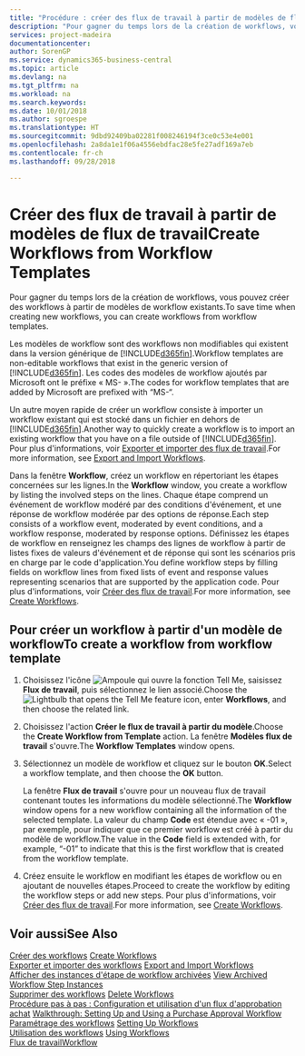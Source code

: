 ```yaml
---
title: "Procédure : créer des flux de travail à partir de modèles de flux de travail | Microsoft Docs"
description: "Pour gagner du temps lors de la création de workflows, vous pouvez créer des workflows à partir de modèles de workflow existants."
services: project-madeira
documentationcenter: 
author: SorenGP
ms.service: dynamics365-business-central
ms.topic: article
ms.devlang: na
ms.tgt_pltfrm: na
ms.workload: na
ms.search.keywords: 
ms.date: 10/01/2018
ms.author: sgroespe
ms.translationtype: HT
ms.sourcegitcommit: 9dbd92409ba02281f008246194f3ce0c53e4e001
ms.openlocfilehash: 2a8da1e1f06a4556ebdfac28e5fe27adf169a7eb
ms.contentlocale: fr-ch
ms.lasthandoff: 09/28/2018

---
```

# <a name="create-workflows-from-workflow-templates"></a><span data-ttu-id="55d21-103">Créer des flux de travail à partir de modèles de flux de travail</span><span class="sxs-lookup"><span data-stu-id="55d21-103">Create Workflows from Workflow Templates</span></span>
<span data-ttu-id="55d21-104">Pour gagner du temps lors de la création de workflows, vous pouvez créer des workflows à partir de modèles de workflow existants.</span><span class="sxs-lookup"><span data-stu-id="55d21-104">To save time when creating new workflows, you can create workflows from workflow templates.</span></span>  

 <span data-ttu-id="55d21-105">Les modèles de workflow sont des workflows non modifiables qui existent dans la version générique de [!INCLUDE[d365fin](includes/d365fin_md.md)].</span><span class="sxs-lookup"><span data-stu-id="55d21-105">Workflow templates are non-editable workflows that exist in the generic version of [!INCLUDE[d365fin](includes/d365fin_md.md)].</span></span> <span data-ttu-id="55d21-106">Les codes des modèles de workflow ajoutés par Microsoft ont le préfixe « MS- ».</span><span class="sxs-lookup"><span data-stu-id="55d21-106">The codes for workflow templates that are added by Microsoft are prefixed with “MS-“.</span></span>  

 <span data-ttu-id="55d21-107">Un autre moyen rapide de créer un workflow consiste à importer un workflow existant qui est stocké dans un fichier en dehors de [!INCLUDE[d365fin](includes/d365fin_md.md)].</span><span class="sxs-lookup"><span data-stu-id="55d21-107">Another way to quickly create a workflow is to import an existing workflow that you have on a file outside of [!INCLUDE[d365fin](includes/d365fin_md.md)].</span></span> <span data-ttu-id="55d21-108">Pour plus d'informations, voir [Exporter et importer des flux de travail](across-how-to-export-and-import-workflows.md).</span><span class="sxs-lookup"><span data-stu-id="55d21-108">For more information, see [Export and Import Workflows](across-how-to-export-and-import-workflows.md).</span></span>  

<span data-ttu-id="55d21-109">Dans la fenêtre **Workflow**, créez un workflow en répertoriant les étapes concernées sur les lignes.</span><span class="sxs-lookup"><span data-stu-id="55d21-109">In the **Workflow** window, you create a workflow by listing the involved steps on the lines.</span></span> <span data-ttu-id="55d21-110">Chaque étape comprend un événement de workflow modéré par des conditions d'événement, et une réponse de workflow modérée par des options de réponse.</span><span class="sxs-lookup"><span data-stu-id="55d21-110">Each step consists of a workflow event, moderated by event conditions, and a workflow response, moderated by response options.</span></span> <span data-ttu-id="55d21-111">Définissez les étapes de workflow en renseignez les champs des lignes de workflow à partir de listes fixes de valeurs d'événement et de réponse qui sont les scénarios pris en charge par le code d'application.</span><span class="sxs-lookup"><span data-stu-id="55d21-111">You define workflow steps by filling fields on workflow lines from fixed lists of event and response values representing scenarios that are supported by the application code.</span></span> <span data-ttu-id="55d21-112">Pour plus d'informations, voir [Créer des flux de travail](across-how-to-create-workflows.md).</span><span class="sxs-lookup"><span data-stu-id="55d21-112">For more information, see [Create Workflows](across-how-to-create-workflows.md).</span></span>  

## <a name="to-create-a-workflow-from-workflow-template"></a><span data-ttu-id="55d21-113">Pour créer un workflow à partir d'un modèle de workflow</span><span class="sxs-lookup"><span data-stu-id="55d21-113">To create a workflow from workflow template</span></span>  
1.  <span data-ttu-id="55d21-114">Choisissez l'icône ![Ampoule qui ouvre la fonction Tell Me](media/ui-search/search_small.png "Dites-moi ce que vous voulez faire"), saisissez **Flux de travail**, puis sélectionnez le lien associé.</span><span class="sxs-lookup"><span data-stu-id="55d21-114">Choose the ![Lightbulb that opens the Tell Me feature](media/ui-search/search_small.png "Tell me what you want to do") icon, enter **Workflows**, and then choose the related link.</span></span>  
2.  <span data-ttu-id="55d21-115">Choisissez l'action **Créer le flux de travail à partir du modèle**.</span><span class="sxs-lookup"><span data-stu-id="55d21-115">Choose the **Create Workflow from Template** action.</span></span> <span data-ttu-id="55d21-116">La fenêtre **Modèles flux de travail** s'ouvre.</span><span class="sxs-lookup"><span data-stu-id="55d21-116">The **Workflow Templates** window opens.</span></span>  
3.  <span data-ttu-id="55d21-117">Sélectionnez un modèle de workflow et cliquez sur le bouton **OK**.</span><span class="sxs-lookup"><span data-stu-id="55d21-117">Select a workflow template, and then choose the **OK** button.</span></span>  

     <span data-ttu-id="55d21-118">La fenêtre **Flux de travail** s'ouvre pour un nouveau flux de travail contenant toutes les informations du modèle sélectionné.</span><span class="sxs-lookup"><span data-stu-id="55d21-118">The **Workflow** window opens for a new workflow containing all the information of the selected template.</span></span> <span data-ttu-id="55d21-119">La valeur du champ **Code** est étendue avec « -01 », par exemple, pour indiquer que ce premier workflow est créé à partir du modèle de workflow.</span><span class="sxs-lookup"><span data-stu-id="55d21-119">The value in the **Code** field is extended with, for example, “-01” to indicate that this is the first workflow that is created from the workflow template.</span></span>  
4.  <span data-ttu-id="55d21-120">Créez ensuite le workflow en modifiant les étapes de workflow ou en ajoutant de nouvelles étapes.</span><span class="sxs-lookup"><span data-stu-id="55d21-120">Proceed to create the workflow by editing the workflow steps or add new steps.</span></span> <span data-ttu-id="55d21-121">Pour plus d'informations, voir [Créer des flux de travail](across-how-to-create-workflows.md).</span><span class="sxs-lookup"><span data-stu-id="55d21-121">For more information, see [Create Workflows](across-how-to-create-workflows.md).</span></span>  

## <a name="see-also"></a><span data-ttu-id="55d21-122">Voir aussi</span><span class="sxs-lookup"><span data-stu-id="55d21-122">See Also</span></span>  
 <span data-ttu-id="55d21-123">[Créer des workflows](across-how-to-create-workflows.md) </span><span class="sxs-lookup"><span data-stu-id="55d21-123">[Create Workflows](across-how-to-create-workflows.md) </span></span>  
 <span data-ttu-id="55d21-124">[Exporter et importer des workflows](across-how-to-export-and-import-workflows.md) </span><span class="sxs-lookup"><span data-stu-id="55d21-124">[Export and Import Workflows](across-how-to-export-and-import-workflows.md) </span></span>  
 <span data-ttu-id="55d21-125">[Afficher des instances d'étape de workflow archivées](across-how-to-view-archived-workflow-step-instances.md) </span><span class="sxs-lookup"><span data-stu-id="55d21-125">[View Archived Workflow Step Instances](across-how-to-view-archived-workflow-step-instances.md) </span></span>  
 <span data-ttu-id="55d21-126">[Supprimer des workflows](across-how-to-delete-workflows.md) </span><span class="sxs-lookup"><span data-stu-id="55d21-126">[Delete Workflows](across-how-to-delete-workflows.md) </span></span>  
 <span data-ttu-id="55d21-127">[Procédure pas à pas : Configuration et utilisation d'un flux d'approbation achat](walkthrough-setting-up-and-using-a-purchase-approval-workflow.md) </span><span class="sxs-lookup"><span data-stu-id="55d21-127">[Walkthrough: Setting Up and Using a Purchase Approval Workflow](walkthrough-setting-up-and-using-a-purchase-approval-workflow.md) </span></span>  
 <span data-ttu-id="55d21-128">[Paramétrage des workflows](across-set-up-workflows.md) </span><span class="sxs-lookup"><span data-stu-id="55d21-128">[Setting Up Workflows](across-set-up-workflows.md) </span></span>  
 <span data-ttu-id="55d21-129">[Utilisation des workflows](across-use-workflows.md) </span><span class="sxs-lookup"><span data-stu-id="55d21-129">[Using Workflows](across-use-workflows.md) </span></span>  
 [<span data-ttu-id="55d21-130">Flux de travail</span><span class="sxs-lookup"><span data-stu-id="55d21-130">Workflow</span></span>](across-workflow.md)   

